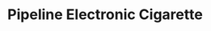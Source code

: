 ---
title: "Pipeline Electronic Cigarette"
url: /salzburg/pipeline-electronic-cigarette/
shop: Tabak
---